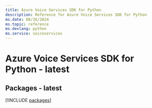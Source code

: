 ```yaml
---
title: Azure Voice Services SDK for Python
description: Reference for Azure Voice Services SDK for Python
ms.date: 08/26/2024
ms.topic: reference
ms.devlang: python
ms.service: voiceservices
---
```

# Azure Voice Services SDK for Python - latest
## Packages - latest
[!INCLUDE [packages](voice-services-index.md)]